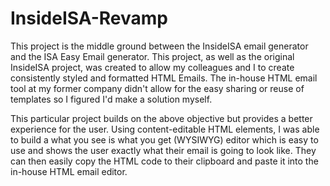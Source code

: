 # InsideISA-Revamp

This project is the middle ground between the InsideISA email generator and the ISA Easy Email generator. This project, as well as the original InsideISA project, was created to allow my colleagues and I to create consistently styled and formatted HTML Emails. The in-house HTML email tool at my former company didn't allow for the easy sharing or reuse of templates so I figured I'd make a solution myself. 

This particular project builds on the above objective but provides a better experience for the user. Using content-editable HTML elements, I was able to build a what you see is what you get (WYSIWYG) editor which is easy to use and shows the user exactly what their email is going to look like. They can then easily copy the HTML code to their clipboard and paste it into the in-house HTML email editor.

